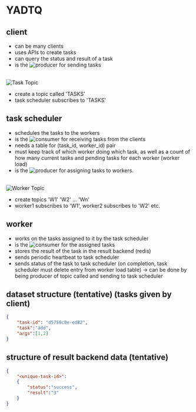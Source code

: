 # YADTQ

## client

- can be many clients
- uses APIs to create tasks
- can query the status and result of a task
- is the ![producer](https://img.shields.io/badge/producer-green?style=flat-square&color=228b22) for sending tasks
<br> <br>

![Task Topic](https://img.shields.io/badge/task%20topic-green?style=flat-square&color=228b22)

- create a topic called 'TASKS'
- task scheduler subscribes to 'TASKS'

## task scheduler

- schedules the tasks to the workers
- is the ![consumer](https://img.shields.io/badge/consumer-green?style=flat-square&color=228b22) for receiving tasks from the clients
- needs a table for (task_id, worker_id) pair
- must keep track of which worker doing which task, as well as a count of how many current tasks and pending tasks for each worker (worker load)
- is the ![producer](https://img.shields.io/badge/producer-orange?style=flat-square&color=f25e35) for assigning tasks to workers.
<br> <br>


![Worker Topic](https://img.shields.io/badge/worker%20topic-orange?style=flat-square&color=f25e35)

- create topics 'W1' 'W2' … 'Wn'
- worker1 subscribes to 'W1', worker2 subscribes to 'W2' etc.

## worker

- works on the tasks assigned to it by the task scheduler
- is the ![consumer](https://img.shields.io/badge/consumer-orange?style=flat-square&color=f25e35) for the assigned tasks
- stores the result of the task in the result backend (redis)
- sends periodic heartbeat to task scheduler
- sends status of the task to task scheduler (on completion, task scheduler must delete entry from worker load table) → can be done by being producer of topic called <status> and sending to task scheduler

## dataset structure (tentative) (tasks given by client)

```json
{
	"task-id": "d5750c0e-ed82",
	"task":"add",
	"args":[1,2]
}
```

## structure of result backend data (tentative)

```json
{
	"<unique-task-id>": 
	{
		"status":"success",
		"result":"3"
	}
}
```
